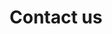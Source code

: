 ---
title: "Contact us"
# meta description
description: "Send us your opinions"
# social links
social:
  - icon : "ti-instagram"
    link : "https://instagram.com/ourbaseballground"
  - icon : "ti-twitter-alt"
    link : "https://twitter.com/ourbbg"
# save as draft
draft: false
---
